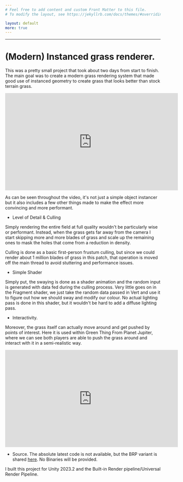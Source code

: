```yaml
---
# Feel free to add content and custom Front Matter to this file.
# To modify the layout, see https://jekyllrb.com/docs/themes/#overriding-theme-defaults

layout: default
more: true
---
```

---
# (Modern) Instanced grass renderer.
This was a pretty small project that took about two days from start to finish. The main goal was to create a modern grass rendering system that made good use of instanced geometry to create grass that looks better than stock terrain grass.

<iframe width="560" height="315" src="https://www.youtube.com/embed/J0mvgeY_9kk?si=ot50NbyKxHYxLtbz" title="YouTube video player" frameborder="0" allow="accelerometer; autoplay; clipboard-write; encrypted-media; gyroscope; picture-in-picture; web-share" referrerpolicy="strict-origin-when-cross-origin" allowfullscreen></iframe>

As can be seen throughout the video, it's not just a simple object instancer but it also includes a few other things made to make the effect more convincing and more performant.

- Level of Detail & Culling

Simply rendering the entire field at full quality wouldn't be particularly wise or performant. Instead, when the grass gets far away from the camera I start skipping more and more blades of grass and scale up the remaining ones to mask the holes that come from a reduction in density. 

Culling is done as a basic first-person frustum culling, but since we could render about 1 million blades of grass in this patch, that operation is moved off the main thread to avoid stuttering and performance issues.

- Simple Shader

Simply put, the swaying is done as a shader animation and the random input is generated with data fed during the culling process. Very little goes on in the Fragment shader, we just take the random data passed in Vert and use it to figure out how we should sway and modify our colour. No actual lighting pass is done in this shader, but it wouldn't be hard to add a diffuse lighting pass.

- Interactivity.

Moreover, the grass itself can actually move around and get pushed by points of interest. Here it is used within Green Thing From Planet Jupiter, where we can see both players are able to push the grass around and interact with it in a semi-realistic way.

<iframe width="560" height="315" src="https://www.youtube.com/embed/LVUKe8MDisk?si=xDWlC8kkXGDLS6nf" title="YouTube video player" frameborder="0" allow="accelerometer; autoplay; clipboard-write; encrypted-media; gyroscope; picture-in-picture; web-share" referrerpolicy="strict-origin-when-cross-origin" allowfullscreen></iframe>

- Source.
The absolute latest code is not available, but the BRP variant is shared [here](https://github.com/Colin12345678910/InstancedGrass). No Binaries will be provided.

I built this project for Unity 2023.2 and the Built-in Render pipeline/Universal Render Pipeline.
